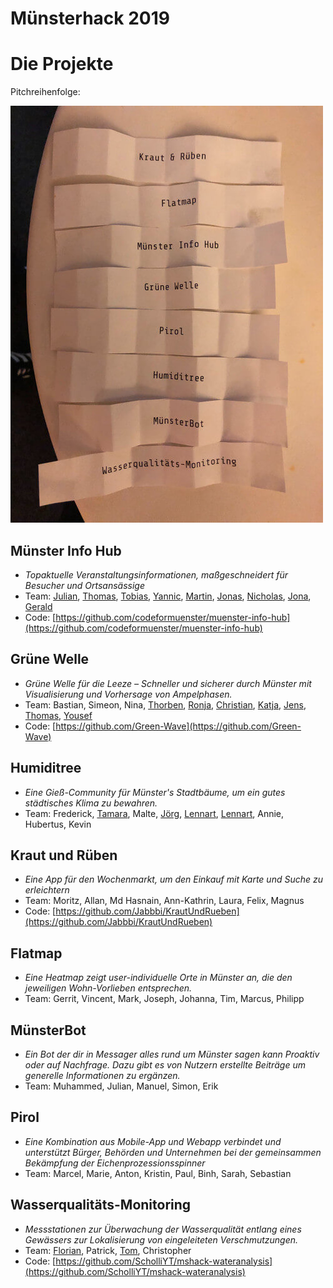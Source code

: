 # Münsterhack 2019

# Die Projekte

Pitchreihenfolge: 

![Pitchreihenfolge](./images/pitchreihenfolge2019.jpg)

## Münster Info Hub

- _Topaktuelle Veranstaltungsinformationen, maßgeschneidert für Besucher und Ortsansässige_
- Team: [Julian](https://github.com/julianbei), [Thomas](https://github.com/toms_rocket), [Tobias](https://github.com/webwurst), [Yannic](https://github.com/jahnique), [Martin](https://github.com/quassy), [Jonas](https://github.com/jonahoen), [Nicholas](https://github.com/rappertomate), [Jona](https://github.com/JonesH), [Gerald](https://github.com/ubergesundheit)
- Code: [https://github.com/codeformuenster/muenster-info-hub](https://github.com/codeformuenster/muenster-info-hub)

## Grüne Welle

- _Grüne Welle für die Leeze – Schneller und sicherer durch Münster mit Visualisierung und Vorhersage von Ampelphasen._
- Team: Bastian, Simeon, Nina, [Thorben](https://github.com/thorbenjensen), [Ronja](https://github.com/Ronjakoehling), [Christian](https://github.com/thunfischtoast), [Katja](https://github.com/katjaschu), [Jens](https://github.com/Effizjens), [Thomas](https://github.com/silberzwiebel), [Yousef](https://github.com/YouQam)
- Code: [https://github.com/Green-Wave](https://github.com/Green-Wave)

## Humiditree

- _Eine Gieß-Community für Münster's Stadtbäume, um ein gutes städtisches Klima zu bewahren._
- Team: Frederick, [Tamara](https://github.com/TamaraGunkel), Malte, [Jörg](https://github.com/jay-15), [Lennart](https://github.com/len-n-a-rt), [Lennart](https://github.com/lennartseeger), Annie, Hubertus, Kevin

## Kraut und Rüben

- _Eine App für den Wochenmarkt, um den Einkauf mit Karte und Suche zu erleichtern_
- Team: Moritz, Allan, Md Hasnain, Ann-Kathrin, Laura, Felix, Magnus
- Code: [https://github.com/Jabbbi/KrautUndRueben](https://github.com/Jabbbi/KrautUndRueben)

## Flatmap

- _Eine Heatmap zeigt user-individuelle Orte in Münster an, die den jeweiligen Wohn-Vorlieben entsprechen._
- Team: Gerrit, Vincent, Mark, Joseph, Johanna, Tim, Marcus, Philipp

## MünsterBot

- _Ein Bot der dir in Messager alles rund um Münster sagen kann Proaktiv oder auf Nachfrage. Dazu gibt es von Nutzern erstellte Beiträge um generelle Informationen zu ergänzen._
- Team: Muhammed, Julian, Manuel, Simon, Erik

## Pirol

- _Eine  Kombination aus Mobile-App und Webapp verbindet und unterstützt Bürger, Behörden und Unternehmen bei der gemeinsammen Bekämpfung der Eichenprozessionsspinner_
- Team: Marcel, Marie, Anton, Kristin, Paul, Binh, Sarah, Sebastian

## Wasserqualitäts-Monitoring

- _Messstationen zur Überwachung der Wasserqualität entlang eines Gewässers zur Lokalisierung von eingeleiteten Verschmutzungen._
- Team: [Florian](https://www.kitconsulting.de/), Patrick, [Tom](https://github.com/ScholliYT), Christopher
- Code: [https://github.com/ScholliYT/mshack-wateranalysis](https://github.com/ScholliYT/mshack-wateranalysis)
